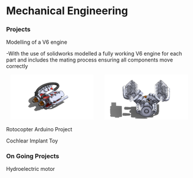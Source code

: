# Mechanical Engineering

### Projects
Modelling of a V6 engine

-With the use of solidworks modelled a fully working V6 engine for each part and includes the mating process ensuring all components move correctly


<p align="center">
  <img src="/assets/V6_isometric.JPG" alt="V6 Engine Isometric" width="45%" style="margin-right:5%;" />
  <img src="/assets/V6_inside.JPG" alt="V6 Engine Inside" width="45%" />
</p>


Rotocopter Arduino Project

Cochlear Implant Toy

### On Going Projects
Hydroelectric motor
